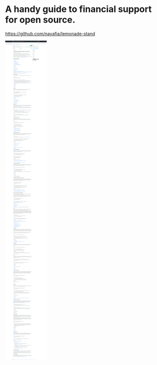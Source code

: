 
# A handy guide to financial support for open source.

https://github.com/nayafia/lemonade-stand

![](pic/20220908140840.png)  
